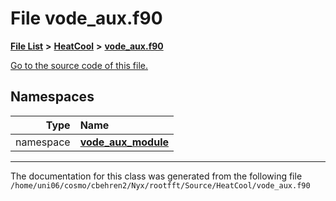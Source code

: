 
# File vode\_aux.f90


[**File List**](files.md) **>** [**HeatCool**](dir_8c890215953ac09098af8cb94c8b9fc0.md) **>** [**vode\_aux.f90**](vode__aux_8f90.md)

[Go to the source code of this file.](vode__aux_8f90_source.md)












## Namespaces

| Type | Name |
| ---: | :--- |
| namespace | [**vode\_aux\_module**](namespacevode__aux__module.md) <br> |















------------------------------
The documentation for this class was generated from the following file `/home/uni06/cosmo/cbehren2/Nyx/rootfft/Source/HeatCool/vode_aux.f90`